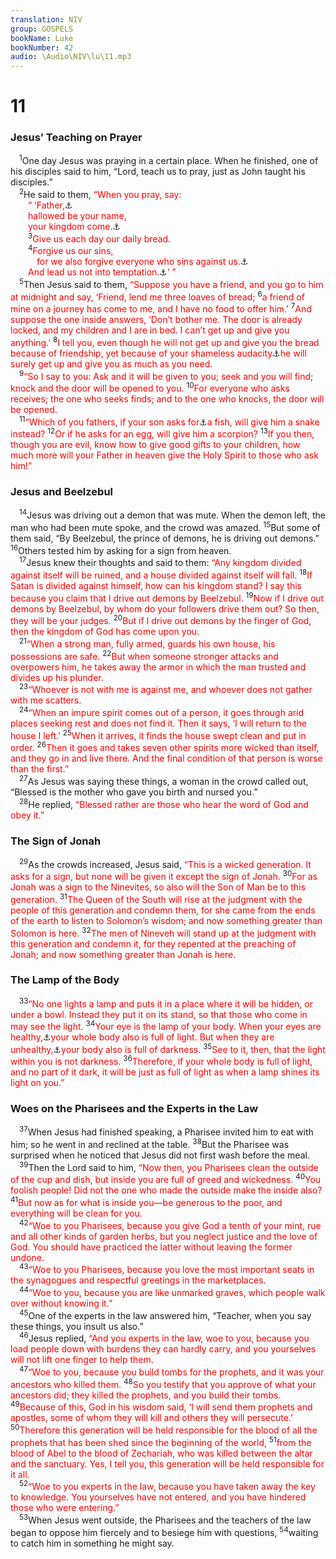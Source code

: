 ```yaml
---
translation: NIV
group: GOSPELS
bookName: Luke 
bookNumber: 42
audio: \Audio\NIV\lu\11.mp3
---
```


<div class="title"><h1>11</h1><h3>Jesus’ Teaching on Prayer </h3></div>
<span class="verse lu_11_1"> <sup>1</sup>One day Jesus was praying in a certain place. When he finished, one of his disciples said to him, “Lord, teach us to pray, just as John taught his disciples.” <br/></span>
<span class="verse lu_11_2"> <sup>2</sup>He said to them, <font color="red">“When you pray, say: </font><br/>  <font color="red">“ ‘Father,</font><a data-toggle="tooltip" data-placement="bottom" title=" 11:2 Some manuscripts  Our Father in heaven ">⚓</a><br/>  <font color="red">hallowed be your name, </font><br/>  <font color="red">your kingdom come.</font><a data-toggle="tooltip" data-placement="bottom" title=" 11:2 Some manuscripts  come. May your will be done on earth as it is in heaven. ">⚓</a><br/></span>
<span class="verse lu_11_3">  <sup>3</sup><font color="red">Give us each day our daily bread.</font><br/></span>
<span class="verse lu_11_4">  <sup>4</sup><font color="red">Forgive us our sins, </font><br/>   <font color="red">for we also forgive everyone who sins against us.</font><a data-toggle="tooltip" data-placement="bottom" title=" 11:4 Greek  everyone who is indebted to us ">⚓</a><br/>  <font color="red">And lead us not into temptation.</font><a data-toggle="tooltip" data-placement="bottom" title=" 11:4 Some manuscripts  temptation, but deliver us from the evil one ">⚓</a><font color="red">’ ”</font><br/></span>
<span class="verse lu_11_5"> <sup>5</sup>Then Jesus said to them, <font color="red">“Suppose you have a friend, and you go to him at midnight and say, ‘Friend, lend me three loaves of bread;</font></span>
<span class="verse lu_11_6"><sup>6</sup><font color="red">a friend of mine on a journey has come to me, and I have no food to offer him.’</font></span>
<span class="verse lu_11_7"><sup>7</sup><font color="red">And suppose the one inside answers, ‘Don’t bother me. The door is already locked, and my children and I are in bed. I can’t get up and give you anything.’</font></span>
<span class="verse lu_11_8"><sup>8</sup><font color="red">I tell you, even though he will not get up and give you the bread because of friendship, yet because of your shameless audacity</font><a data-toggle="tooltip" data-placement="bottom" title="Or yet to preserve his good name">⚓</a><font color="red">he will surely get up and give you as much as you need.</font><br/></span>
<span class="verse lu_11_9"> <sup>9</sup><font color="red">“So I say to you: Ask and it will be given to you; seek and you will find; knock and the door will be opened to you.</font></span>
<span class="verse lu_11_10"><sup>10</sup><font color="red">For everyone who asks receives; the one who seeks finds; and to the one who knocks, the door will be opened.</font><br/></span>
<span class="verse lu_11_11"> <sup>11</sup><font color="red">“Which of you fathers, if your son asks for</font><a data-toggle="tooltip" data-placement="bottom" title=" 11:11 Some manuscripts  for bread, will give him a stone? Or if he asks for ">⚓</a><font color="red">a fish, will give him a snake instead?</font></span>
<span class="verse lu_11_12"><sup>12</sup><font color="red">Or if he asks for an egg, will give him a scorpion?</font></span>
<span class="verse lu_11_13"><sup>13</sup><font color="red">If you then, though you are evil, know how to give good gifts to your children, how much more will your Father in heaven give the Holy Spirit to those who ask him!”</font><br/></span>
<div class="title"><h3>Jesus and Beelzebul </h3></div>
<span class="verse lu_11_14"> <sup>14</sup>Jesus was driving out a demon that was mute. When the demon left, the man who had been mute spoke, and the crowd was amazed. </span>
<span class="verse lu_11_15"><sup>15</sup>But some of them said, “By Beelzebul, the prince of demons, he is driving out demons.” </span>
<span class="verse lu_11_16"><sup>16</sup>Others tested him by asking for a sign from heaven. <br/></span>
<span class="verse lu_11_17"> <sup>17</sup>Jesus knew their thoughts and said to them: <font color="red">“Any kingdom divided against itself will be ruined, and a house divided against itself will fall.</font></span>
<span class="verse lu_11_18"><sup>18</sup><font color="red">If Satan is divided against himself, how can his kingdom stand? I say this because you claim that I drive out demons by Beelzebul.</font></span>
<span class="verse lu_11_19"><sup>19</sup><font color="red">Now if I drive out demons by Beelzebul, by whom do your followers drive them out? So then, they will be your judges.</font></span>
<span class="verse lu_11_20"><sup>20</sup><font color="red">But if I drive out demons by the finger of God, then the kingdom of God has come upon you.</font><br/></span>
<span class="verse lu_11_21"> <sup>21</sup><font color="red">“When a strong man, fully armed, guards his own house, his possessions are safe.</font></span>
<span class="verse lu_11_22"><sup>22</sup><font color="red">But when someone stronger attacks and overpowers him, he takes away the armor in which the man trusted and divides up his plunder.</font><br/></span>
<span class="verse lu_11_23"> <sup>23</sup><font color="red">“Whoever is not with me is against me, and whoever does not gather with me scatters.</font><br/></span>
<span class="verse lu_11_24"> <sup>24</sup><font color="red">“When an impure spirit comes out of a person, it goes through arid places seeking rest and does not find it. Then it says, ‘I will return to the house I left.’</font></span>
<span class="verse lu_11_25"><sup>25</sup><font color="red">When it arrives, it finds the house swept clean and put in order.</font></span>
<span class="verse lu_11_26"><sup>26</sup><font color="red">Then it goes and takes seven other spirits more wicked than itself, and they go in and live there. And the final condition of that person is worse than the first.”</font><br/></span>
<span class="verse lu_11_27"> <sup>27</sup>As Jesus was saying these things, a woman in the crowd called out, “Blessed is the mother who gave you birth and nursed you.” <br/></span>
<span class="verse lu_11_28"> <sup>28</sup>He replied, <font color="red">“Blessed rather are those who hear the word of God and obey it.”</font><br/></span>
<div class="title"><h3>The Sign of Jonah </h3></div>
<span class="verse lu_11_29"> <sup>29</sup>As the crowds increased, Jesus said, <font color="red">“This is a wicked generation. It asks for a sign, but none will be given it except the sign of Jonah.</font></span>
<span class="verse lu_11_30"><sup>30</sup><font color="red">For as Jonah was a sign to the Ninevites, so also will the Son of Man be to this generation.</font></span>
<span class="verse lu_11_31"><sup>31</sup><font color="red">The Queen of the South will rise at the judgment with the people of this generation and condemn them, for she came from the ends of the earth to listen to Solomon’s wisdom; and now something greater than Solomon is here.</font></span>
<span class="verse lu_11_32"><sup>32</sup><font color="red">The men of Nineveh will stand up at the judgment with this generation and condemn it, for they repented at the preaching of Jonah; and now something greater than Jonah is here.</font><br/></span>
<div class="title"><h3>The Lamp of the Body </h3></div>
<span class="verse lu_11_33"> <sup>33</sup><font color="red">“No one lights a lamp and puts it in a place where it will be hidden, or under a bowl. Instead they put it on its stand, so that those who come in may see the light.</font></span>
<span class="verse lu_11_34"><sup>34</sup><font color="red">Your eye is the lamp of your body. When your eyes are healthy,</font><a data-toggle="tooltip" data-placement="bottom" title="The Greek for healthy here implies generous .">⚓</a><font color="red">your whole body also is full of light. But when they are unhealthy,</font><a data-toggle="tooltip" data-placement="bottom" title="The Greek for unhealthy here implies stingy .">⚓</a><font color="red">your body also is full of darkness.</font></span>
<span class="verse lu_11_35"><sup>35</sup><font color="red">See to it, then, that the light within you is not darkness.</font></span>
<span class="verse lu_11_36"><sup>36</sup><font color="red">Therefore, if your whole body is full of light, and no part of it dark, it will be just as full of light as when a lamp shines its light on you.”</font><br/></span>
<div class="title"><h3>Woes on the Pharisees and the Experts in the Law </h3></div>
<span class="verse lu_11_37"> <sup>37</sup>When Jesus had finished speaking, a Pharisee invited him to eat with him; so he went in and reclined at the table. </span>
<span class="verse lu_11_38"><sup>38</sup>But the Pharisee was surprised when he noticed that Jesus did not first wash before the meal. <br/></span>
<span class="verse lu_11_39"> <sup>39</sup>Then the Lord said to him, <font color="red">“Now then, you Pharisees clean the outside of the cup and dish, but inside you are full of greed and wickedness.</font></span>
<span class="verse lu_11_40"><sup>40</sup><font color="red">You foolish people! Did not the one who made the outside make the inside also?</font></span>
<span class="verse lu_11_41"><sup>41</sup><font color="red">But now as for what is inside you—be generous to the poor, and everything will be clean for you.</font><br/></span>
<span class="verse lu_11_42"> <sup>42</sup><font color="red">“Woe to you Pharisees, because you give God a tenth of your mint, rue and all other kinds of garden herbs, but you neglect justice and the love of God. You should have practiced the latter without leaving the former undone.</font><br/></span>
<span class="verse lu_11_43"> <sup>43</sup><font color="red">“Woe to you Pharisees, because you love the most important seats in the synagogues and respectful greetings in the marketplaces.</font><br/></span>
<span class="verse lu_11_44"> <sup>44</sup><font color="red">“Woe to you, because you are like unmarked graves, which people walk over without knowing it.”</font><br/></span>
<span class="verse lu_11_45"> <sup>45</sup>One of the experts in the law answered him, “Teacher, when you say these things, you insult us also.” <br/></span>
<span class="verse lu_11_46"> <sup>46</sup>Jesus replied, <font color="red">“And you experts in the law, woe to you, because you load people down with burdens they can hardly carry, and you yourselves will not lift one finger to help them.</font><br/></span>
<span class="verse lu_11_47"> <sup>47</sup><font color="red">“Woe to you, because you build tombs for the prophets, and it was your ancestors who killed them.</font></span>
<span class="verse lu_11_48"><sup>48</sup><font color="red">So you testify that you approve of what your ancestors did; they killed the prophets, and you build their tombs.</font></span>
<span class="verse lu_11_49"><sup>49</sup><font color="red">Because of this, God in his wisdom said, ‘I will send them prophets and apostles, some of whom they will kill and others they will persecute.’</font></span>
<span class="verse lu_11_50"><sup>50</sup><font color="red">Therefore this generation will be held responsible for the blood of all the prophets that has been shed since the beginning of the world,</font></span>
<span class="verse lu_11_51"><sup>51</sup><font color="red">from the blood of Abel to the blood of Zechariah, who was killed between the altar and the sanctuary. Yes, I tell you, this generation will be held responsible for it all.</font><br/></span>
<span class="verse lu_11_52"> <sup>52</sup><font color="red">“Woe to you experts in the law, because you have taken away the key to knowledge. You yourselves have not entered, and you have hindered those who were entering.”</font><br/></span>
<span class="verse lu_11_53"> <sup>53</sup>When Jesus went outside, the Pharisees and the teachers of the law began to oppose him fiercely and to besiege him with questions, </span>
<span class="verse lu_11_54"><sup>54</sup>waiting to catch him in something he might say. <br/></span>
